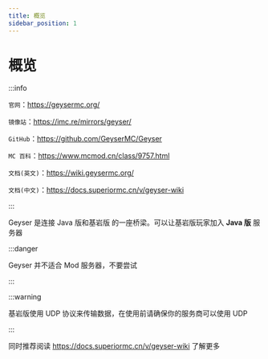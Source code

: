 ```yaml
---
title: 概览
sidebar_position: 1
---
```


# 概览

:::info

`官网`：https://geysermc.org/

`镜像站`：https://imc.re/mirrors/geyser/

`GitHub`：https://github.com/GeyserMC/Geyser

`MC 百科`：https://www.mcmod.cn/class/9757.html

`文档(英文)`：https://wiki.geysermc.org/

`文档(中文)`：https://docs.superiormc.cn/v/geyser-wiki

:::

Geyser 是连接 Java 版和基岩版 的一座桥梁。可以让基岩版玩家加入 **Java 版** 服务器

:::danger

Geyser 并不适合 Mod 服务器，不要尝试

:::

:::warning

基岩版使用 UDP 协议来传输数据，在使用前请确保你的服务商可以使用 UDP

:::

同时推荐阅读 https://docs.superiormc.cn/v/geyser-wiki 了解更多
